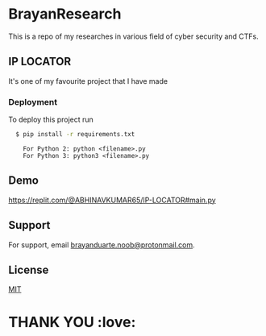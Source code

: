 
# BrayanResearch

This is a repo of my researches in various field of cyber security and CTFs.

## IP LOCATOR

It's one of my favourite project that I have made



### Deployment

To deploy this project run

```bash
  $ pip install -r requirements.txt
```
```shell
    For Python 2: python <filename>.py
    For Python 3: python3 <filename>.py
```

## Demo

https://replit.com/@ABHINAVKUMAR65/IP-LOCATOR#main.py


## Support

For support, email brayanduarte.noob@protonmail.com.


## License

[MIT](https://choosealicense.com/licenses/mit/)


<!-- hi -->
<!-- ACCOUNT CREDENTIALS -->
<!-- USERNAME - @brayan -->
<!-- PASSWORD - abhinav7607 -->
# THANK YOU :love:

